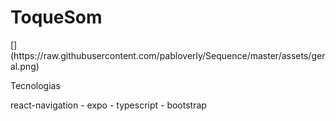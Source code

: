 <h1>ToqueSom</h1>
[](https://raw.githubusercontent.com/pabloverly/Sequence/master/assets/geral.png)

Tecnologias
<p> react-navigation - expo - typescript - bootstrap  </p>
